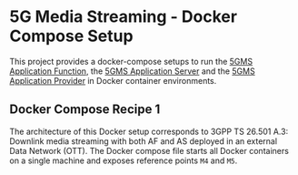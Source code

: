 # 5G Media Streaming - Docker Compose Setup

This project provides a docker-compose setups to run
the [5GMS Application Function](https://github.com/5G-MAG/rt-5gms-application-function),
the [5GMS Application Server](https://github.com/5G-MAG/rt-5gms-application-server) and
the [5GMS Application Provider](https://github.com/5G-MAG/rt-5gms-application-provider)
in Docker container environments. 

## Docker Compose Recipe 1
The architecture of this Docker setup corresponds to 3GPP TS 26.501 A.3: Downlink media streaming with both AF and AS
deployed in an external Data Network (OTT). The Docker compose file starts all Docker containers on a single machine
and exposes reference points `M4` and `M5`.

